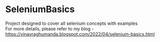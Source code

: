 # SeleniumBasics
Project designed to cover all selenium concepts with examples</br>
For more details, please refer to my blog - https://vinayraghumanda.blogspot.com/2022/04/selenium-basics.html
